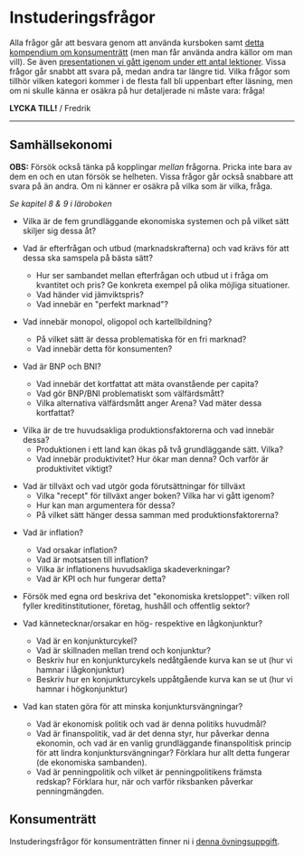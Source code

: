 # Instuderingsfrågor

Alla frågor går att besvara genom att använda kursboken samt [detta kompendium om konsumenträtt](../material/resurser/konsumentratt_kompendium.pdf) (men man får använda andra källor om man vill). Se även [presentationen vi gått igenom under ett antal lektioner](https://docs.google.com/presentation/d/1xImojsweFaybFf5SvcH45LEXn-YNhcCs8knDaTHC6is/edit?usp=sharing). Vissa frågor går snabbt att svara på, medan andra tar längre tid. Vilka frågor som tillhör vilken kategori kommer i de flesta fall bli uppenbart efter läsning, men om ni skulle känna er osäkra på hur detaljerade ni måste vara: fråga!

**LYCKA TILL!**
/ Fredrik

***

## Samhällsekonomi

**OBS:** Försök också tänka på kopplingar _mellan_ frågorna. Pricka inte bara av dem en och en utan försök se helheten. Vissa frågor går också snabbare att svara på än andra. Om ni känner er osäkra på vilka som är vilka, fråga. 

*Se kapitel 8 & 9 i läroboken*

- Vilka är de fem grundläggande ekonomiska systemen och på vilket sätt skiljer sig dessa åt? <!--(se sid 167-168) -->

- Vad är efterfrågan och utbud (marknadskrafterna) och vad krävs för att dessa ska samspela på bästa sätt? <!--(se sid 169-171) -->
    - Hur ser sambandet mellan efterfrågan och utbud ut i fråga om kvantitet och pris? Ge konkreta exempel på olika möjliga situationer. 
    - Vad händer vid jämviktspris?
    - Vad innebär en "perfekt marknad"?

- Vad innebär monopol, oligopol och kartellbildning? <!--(se sid 174-176) -->
    - På vilket sätt är dessa problematiska för en fri marknad?
    - Vad innebär detta för konsumenten?

- Vad är BNP och BNI? <!--(se sid 180-184) -->
    - Vad innebär det kortfattat att mäta ovanstående per capita?
    - Vad gör BNP/BNI problematiskt som välfärdsmått? 
    - Vilka alternativa välfärdsmått anger Arena? Vad mäter dessa kortfattat?

<!--    - Vad innebär det kortfattat att räkna ovanstående per capita och med PPP? -->

- Vilka är de tre huvudsakliga produktionsfaktorerna och vad innebär dessa? <!--(se sid 187) -->
    - Produktionen i ett land kan ökas på två grundläggande sätt. Vilka?  
    - Vad innebär produktivitet? Hur ökar man denna? Och varför är produktivitet viktigt?

<!--Borttagen fråga:     - Vad innebär det att en produktion kan vara arbetskraftsintensiv eller kapitalintensiv? Ge exempel. -->

- Vad är tillväxt och vad utgör goda förutsättningar för tillväxt <!--(se sid 186-188) -->
    - Vilka "recept" för tillväxt anger boken? Vilka har vi gått igenom?
    - Hur kan man argumentera för dessa?
    - På vilket sätt hänger dessa samman med produktionsfaktorerna?

<!-- - Finns det någon punkt du själv skulle vilja lägga till? -->

- Vad är inflation? <!--(se sid 193-196) -->
    - Vad orsakar inflation?
    - Vad är motsatsen till inflation?
    - Vilka är inflationens huvudsakliga skadeverkningar?
    - Vad är KPI och hur fungerar detta? 

- Försök med egna ord beskriva det "ekonomiska kretsloppet": vilken roll fyller kreditinstitutioner, företag, hushåll och offentlig sektor? <!--(se sid 201, mfl) -->

- Vad kännetecknar/orsakar en hög- respektive en lågkonjunktur? <!--(se sid 205-207) -->
    - Vad är en konjunkturcykel?
    - Vad är skillnaden mellan trend och konjunktur?
    - Beskriv hur en konjunkturcykels nedåtgående kurva kan se ut (hur vi hamnar i lågkonjunktur)
    - Beskriv hur en konjunkturcykels uppåtgående kurva kan se ut (hur vi hamnar i högkonjunktur)

- Vad kan staten göra för att minska konjunktursvängningar? <!--(se sid 208-211) -->
    - Vad är ekonomisk politik och vad är denna politiks huvudmål?
    - Vad är finanspolitik, vad är det denna styr, hur påverkar denna ekonomin, och vad är en vanlig grundläggande finanspolitisk princip för att lindra konjunktursvängningar? Förklara hur allt detta fungerar (de ekonomiska sambanden). 
    - Vad är penningpolitik och vilket är penningpolitikens främsta redskap? Förklara hur, när och varför riksbanken påverkar penningmängden.


<!--- Borttagen fråga: Vilka argument kan man framföra för och emot statligt ägande? (se sid 168)     - Finns det några typer av verksamheter som är mindre lämpade för en konkurrensutsatt marknad? Varför då? Vad tänker du själv? -->



## Konsumenträtt

Instuderingsfrågor för konsumenträtten finner ni i [denna övningsuppgift](../ovningsuppgifter/konsumentratt.md).
